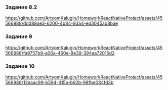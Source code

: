 ### Задание 8.2



https://github.com/ArtyomKalugin/HomeworkReactNativeProject/assets/45566988/ddd89ae3-6200-4b84-93a4-ed3045ab8bae

### Задание 9


https://github.com/ArtyomKalugin/HomeworkReactNativeProject/assets/45566988/fa9757b9-a06a-460e-8e39-394aa72015d2

### Задание 10



https://github.com/ArtyomKalugin/HomeworkReactNativeProject/assets/45566988/12eaac99-b594-415a-b92b-98fbe084fd3b





